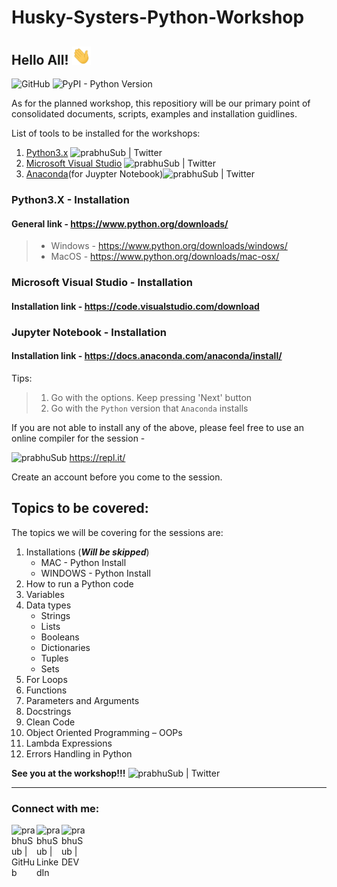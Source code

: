 # Husky-Systers-Python-Workshop

## Hello All! <img src="https://raw.githubusercontent.com/ABSphreak/ABSphreak/master/gifs/Hi.gif" width="30px"></h2>

![GitHub](https://img.shields.io/github/license/prabhuSub/Husky-Systers-Python-Workshop)
![PyPI - Python Version](https://img.shields.io/pypi/pyversions/py)

As for the planned workshop, this repositiory will be our primary point of consolidated documents, scripts, examples and installation guidlines.

List of tools to be installed for the workshops:
1. [Python3.x](https://github.com/prabhuSub/Husky-Systers-Python-Workshop#python3x---installation) <img alt="prabhuSub | Twitter" width="22px" src="https://user-images.githubusercontent.com/43825167/108293934-dccba780-7162-11eb-9a52-599cbca3e86e.png" />
2. [Microsoft Visual Studio](https://github.com/prabhuSub/Husky-Systers-Python-Workshop#microsoft-visual-studio---installation) <img alt="prabhuSub | Twitter" width="22px" src="https://user-images.githubusercontent.com/43825167/108293074-8d857700-7162-11eb-8498-db6b5df49530.png" />
3. [Anaconda](https://github.com/prabhuSub/Husky-Systers-Python-Workshop#jupyter-notebook---installation)(for Juypter Notebook)<img alt="prabhuSub | Twitter" width="22px" src="https://user-images.githubusercontent.com/43825167/108293985-f371fe80-7162-11eb-9c98-cefc8e91e9f4.png" />

### Python3.X - Installation

#### General link - https://www.python.org/downloads/

>- Windows - https://www.python.org/downloads/windows/
>- MacOS - https://www.python.org/downloads/mac-osx/

### Microsoft Visual Studio - Installation
#### Installation link - https://code.visualstudio.com/download


### Jupyter Notebook - Installation
#### Installation link - https://docs.anaconda.com/anaconda/install/

Tips:
>1. Go with the options. Keep pressing 'Next' button
>2. Go with the `Python` version that `Anaconda` installs


If you are not able to install any of the above, 
please feel free to use an online compiler for the session - 

<img alt="prabhuSub" width="55px" src="https://user-images.githubusercontent.com/43825167/108306232-b9f8bd80-7179-11eb-88d5-a45a76f4f1b6.png" /> https://repl.it/

Create an account before you come to the session.


## Topics to be covered:
The topics we will be covering for the sessions are:

1. Installations (***Will be skipped***)
    - MAC - Python Install
    - WINDOWS - Python Install
2. How to run a Python code
3. Variables
4. Data types
    - Strings
    - Lists
    - Booleans
    - Dictionaries
    - Tuples
    - Sets
5. For Loops
6. Functions
7. Parameters and Arguments
8. Docstrings
9. Clean Code
10. Object Oriented Programming – OOPs
11. Lambda Expressions
12. Errors Handling in Python


**See you at the workshop!!!** <img alt="prabhuSub | Twitter" width="22px" src="https://user-images.githubusercontent.com/43825167/108305706-984b0680-7178-11eb-8a7a-01653424b278.png" />

--------------------------------------------------------------------------------------

### Connect with me:
[<img align="left" alt="prabhuSub | GitHub" width="40px" src="https://user-images.githubusercontent.com/43825167/108306520-5327d400-717a-11eb-964c-3d0a6b99f7f9.png" />][GitHub]
[<img align="left" alt="prabhuSub | LinkedIn" width="40px" src="https://cdn.jsdelivr.net/npm/simple-icons@v3/icons/linkedin.svg" />][linkedin]
[<img align="left" alt="prabhuSub | DEV" width="40px" src="https://user-images.githubusercontent.com/43825167/94376726-67dfce80-00ea-11eb-84c4-4a0c1496cec9.png" />][DEV]

[linkedin]: https://linkedin.com/in/prabhu-subramanian
[DEV]: https://dev.to/prabhusub
[GitHub]: https://github.com/login?return_to=%2FprabhuSub
